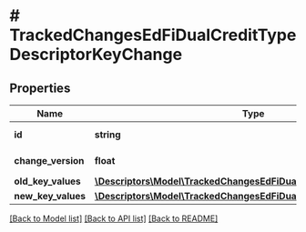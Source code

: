 # # TrackedChangesEdFiDualCreditTypeDescriptorKeyChange

## Properties

Name | Type | Description | Notes
------------ | ------------- | ------------- | -------------
**id** | **string** | Resource identifier | [optional]
**change_version** | **float** | Change version | [optional]
**old_key_values** | [**\Descriptors\Model\TrackedChangesEdFiDualCreditTypeDescriptorKey**](TrackedChangesEdFiDualCreditTypeDescriptorKey.md) |  | [optional]
**new_key_values** | [**\Descriptors\Model\TrackedChangesEdFiDualCreditTypeDescriptorKey**](TrackedChangesEdFiDualCreditTypeDescriptorKey.md) |  | [optional]

[[Back to Model list]](../../README.md#models) [[Back to API list]](../../README.md#endpoints) [[Back to README]](../../README.md)
